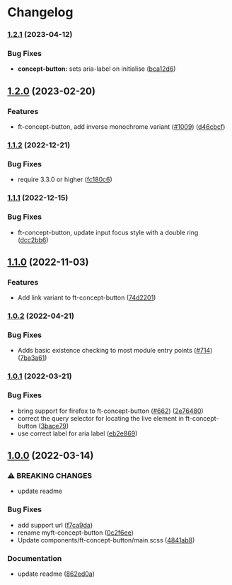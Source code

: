 # Changelog

### [1.2.1](https://www.github.com/Financial-Times/origami/compare/ft-concept-button-v1.2.0...ft-concept-button-v1.2.1) (2023-04-12)


### Bug Fixes

* **concept-button:** sets aria-label on initialise ([bca12d6](https://www.github.com/Financial-Times/origami/commit/bca12d6e348bdde07501dc6f9846fdec4cca2a53))

## [1.2.0](https://www.github.com/Financial-Times/origami/compare/ft-concept-button-v1.1.2...ft-concept-button-v1.2.0) (2023-02-20)


### Features

* ft-concept-button, add inverse monochrome variant ([#1009](https://www.github.com/Financial-Times/origami/issues/1009)) ([d46cbcf](https://www.github.com/Financial-Times/origami/commit/d46cbcf7a2b892e9402242b5206aa237cda77a8c))

### [1.1.2](https://www.github.com/Financial-Times/origami/compare/ft-concept-button-v1.1.1...ft-concept-button-v1.1.2) (2022-12-21)


### Bug Fixes

* require 3.3.0 or higher ([fc180c6](https://www.github.com/Financial-Times/origami/commit/fc180c619755daa1b7bfe65509f354cf0de113bf))

### [1.1.1](https://www.github.com/Financial-Times/origami/compare/ft-concept-button-v1.1.0...ft-concept-button-v1.1.1) (2022-12-15)


### Bug Fixes

* ft-concept-button, update input focus style with a double ring ([dcc2bb6](https://www.github.com/Financial-Times/origami/commit/dcc2bb673293f19e491fc30aa815cf7d6ad05a38))

## [1.1.0](https://www.github.com/Financial-Times/origami/compare/ft-concept-button-v1.0.2...ft-concept-button-v1.1.0) (2022-11-03)


### Features

* Add link variant to ft-concept-button ([74d2201](https://www.github.com/Financial-Times/origami/commit/74d2201ccb935c876e79d006bfdb22f71cbdeebb))

### [1.0.2](https://www.github.com/Financial-Times/origami/compare/ft-concept-button-v1.0.1...ft-concept-button-v1.0.2) (2022-04-21)


### Bug Fixes

* Adds basic existence checking to most module entry points ([#714](https://www.github.com/Financial-Times/origami/issues/714)) ([7ba3a61](https://www.github.com/Financial-Times/origami/commit/7ba3a61d0de2a32d3a27a225fd4258b3820c7bda))

### [1.0.1](https://www.github.com/Financial-Times/origami/compare/ft-concept-button-v1.0.0...ft-concept-button-v1.0.1) (2022-03-21)


### Bug Fixes

* bring support for firefox to ft-concept-button ([#662](https://www.github.com/Financial-Times/origami/issues/662)) ([2e76480](https://www.github.com/Financial-Times/origami/commit/2e76480eaf2a3ff676c23dd8175916f4a8ebb0b4))
* correct the query selector for locating the live element in ft-concept-button ([3bace79](https://www.github.com/Financial-Times/origami/commit/3bace79f91ceadca3f65d58b50bcc57fc57af327))
* use correct label for aria label ([eb2e869](https://www.github.com/Financial-Times/origami/commit/eb2e869ba3b0b54fb75f0bb92dbcce0aebfc2a89))

## [1.0.0](https://www.github.com/Financial-Times/origami/compare/ft-concept-button-v0.0.0...ft-concept-button-v1.0.0) (2022-03-14)


### ⚠ BREAKING CHANGES

* update readme

### Bug Fixes

* add support url ([f7ca9da](https://www.github.com/Financial-Times/origami/commit/f7ca9da62c3dbdacf77cd6129f9f433bbebdc1ec))
* rename myft-concept-button ([0c2f6ee](https://www.github.com/Financial-Times/origami/commit/0c2f6eed77d69fe69d2b0a0539a7914eb64287fd))
* Update components/ft-concept-button/main.scss ([4841ab8](https://www.github.com/Financial-Times/origami/commit/4841ab853dfe184f1a5d9b49e11d7f2d2215a55e))


### Documentation

* update readme ([862ed0a](https://www.github.com/Financial-Times/origami/commit/862ed0aa2aef3570e04c7d20bfdc0d40277cc6ee))
